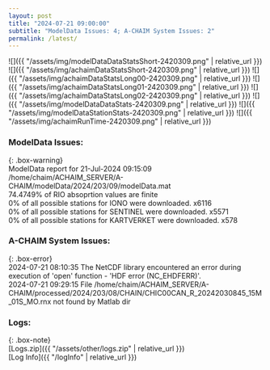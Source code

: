 ```yaml
---
layout: post
title: "2024-07-21 09:00:00"
subtitle: "ModelData Issues: 4; A-CHAIM System Issues: 2"
permalink: /latest/
---
```


![]({{ "/assets/img/modelDataDataStatsShort-2420309.png" | relative_url }})
![]({{ "/assets/img/achaimDataStatsShort-2420309.png" | relative_url }})
![]({{ "/assets/img/achaimDataStatsLong00-2420309.png" | relative_url }})
![]({{ "/assets/img/achaimDataStatsLong01-2420309.png" | relative_url }})
![]({{ "/assets/img/achaimDataStatsLong02-2420309.png" | relative_url }})
![]({{ "/assets/img/modelDataDataStats-2420309.png" | relative_url }})
![]({{ "/assets/img/modelDataStationStats-2420309.png" | relative_url }})
![]({{ "/assets/img/achaimRunTime-2420309.png" | relative_url }})


### ModelData Issues:  
  
{: .box-warning}  
 ModelData report for 21-Jul-2024 09:15:09   
 /home/chaim/ACHAIM_SERVER/A-CHAIM/modelData/2024/203/09/modelData.mat   
 74.4749% of RIO absoprtion values are finite   
 0% of all possible stations for IONO were downloaded. x6116   
 0% of all possible stations for SENTINEL were downloaded. x5571   
 0% of all possible stations for KARTVERKET were downloaded. x578   
  
### A-CHAIM System Issues:  
  
{: .box-error}  
2024-07-21 08:10:35 The NetCDF library encountered an error during execution of 'open' function - 'HDF error (NC_EHDFERR)'.  
2024-07-21 09:29:15 File /home/chaim/ACHAIM_SERVER/A-CHAIM/processed/2024/203/08/CHAIN/CHIC00CAN_R_20242030845_15M_01S_MO.rnx not found by Matlab dir  

### Logs:  
  
{: .box-note}  
[Logs.zip]({{ "/assets/other/logs.zip" | relative_url }})  
[Log Info]({{ "/logInfo" | relative_url }})  
